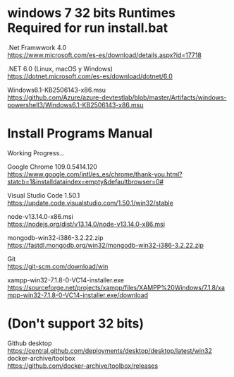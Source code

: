# windows 7 32 bits Runtimes Required for run install.bat


.Net Framwwork 4.0 <br>
https://www.microsoft.com/es-es/download/details.aspx?id=17718

.NET 6.0 (Linux, macOS y Windows) <br>
https://dotnet.microsoft.com/es-es/download/dotnet/6.0

Windows6.1-KB2506143-x86.msu <br>
https://github.com/Azure/azure-devtestlab/blob/master/Artifacts/windows-powershell3/Windows6.1-KB2506143-x86.msu


# Install Programs Manual

Working Progress...

Google Chrome 109.0.5414.120 <br>
https://www.google.com/intl/es_es/chrome/thank-you.html?statcb=1&installdataindex=empty&defaultbrowser=0#

Visual Studio Code 1.50.1 <br>
https://update.code.visualstudio.com/1.50.1/win32/stable

node-v13.14.0-x86.msi <br>
https://nodejs.org/dist/v13.14.0/node-v13.14.0-x86.msi

mongodb-win32-i386-3.2.22.zip <br>
https://fastdl.mongodb.org/win32/mongodb-win32-i386-3.2.22.zip

Git <br>
https://git-scm.com/download/win

xampp-win32-7.1.8-0-VC14-installer.exe <br>
https://sourceforge.net/projects/xampp/files/XAMPP%20Windows/7.1.8/xampp-win32-7.1.8-0-VC14-installer.exe/download

# (Don't support 32 bits) <br>
Github desktop <br>
https://central.github.com/deployments/desktop/desktop/latest/win32 <br>
docker-archive/toolbox <br>
https://github.com/docker-archive/toolbox/releases <br>
